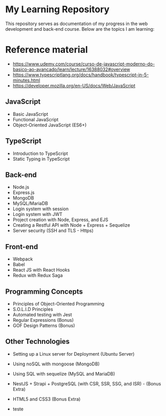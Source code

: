 # My Learning Repository

This repository serves as documentation of my progress in the web development and back-end course. Below are the topics I am learning:

# Reference material
- https://www.udemy.com/course/curso-de-javascript-moderno-do-basico-ao-avancado/learn/lecture/16388032#overview
- https://www.typescriptlang.org/docs/handbook/typescript-in-5-minutes.html
- https://developer.mozilla.org/en-US/docs/Web/JavaScript
  
## JavaScript
- Basic JavaScript
- Functional JavaScript
- Object-Oriented JavaScript (ES6+)

## TypeScript
- Introduction to TypeScript
- Static Typing in TypeScript

## Back-end
- Node.js
- Express.js
- MongoDB
- MySQL/MariaDB
- Login system with session
- Login system with JWT
- Project creation with Node, Express, and EJS
- Creating a Restful API with Node + Express + Sequelize
- Server security (SSH and TLS - Https)

## Front-end
- Webpack
- Babel
- React JS with React Hooks
- Redux with Redux Saga

## Programming Concepts
- Principles of Object-Oriented Programming
- S.O.L.I.D Principles
- Automated testing with Jest
- Regular Expressions (Bonus)
- GOF Design Patterns (Bonus)

## Other Technologies
- Setting up a Linux server for Deployment (Ubuntu Server)
- Using noSQL with mongoose (MongoDB)
- Using SQL with sequelize (MySQL and MariaDB)
- NestJS + Strapi + PostgreSQL (with CSR, SSR, SSG, and ISR) - (Bonus Extra)
- HTML5 and CSS3 (Bonus Extra)

- teste
